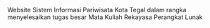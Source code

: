 Website Sistem Informasi Pariwisata Kota Tegal dalam rangka menyelesaikan tugas besar Mata Kuliah Rekayasa Perangkat Lunak
